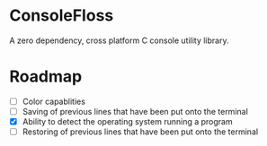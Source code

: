 # ConsoleFloss
A zero dependency, cross platform C console utility library.
# Roadmap
- [ ] Color capablities
- [ ] Saving of previous lines that have been put onto the terminal
- [X] Ability to detect the operating system running a program
- [ ] Restoring of previous lines that have been put onto the terminal
